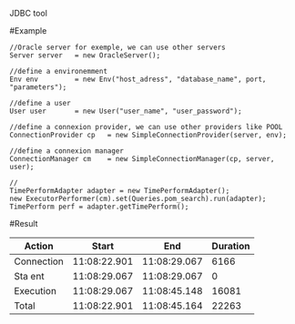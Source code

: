 JDBC tool


#Example

	//Oracle server for exemple, we can use other servers
    Server server 	= new OracleServer(); 
    
    //define a environemment
	Env env 		= new Env("host_adress", "database_name", port, "parameters"); 
	
	//define a user
	User user 		= new User("user_name", "user_password");
	
	//define a connexion provider, we can use other providers like POOL
	ConnectionProvider cp	= new SimpleConnectionProvider(server, env);
	
	//define a connexion manager
	ConnectionManager cm 	= new SimpleConnectionManager(cp, server, user);
	
	//
	TimePerformAdapter adapter = new TimePerformAdapter();
	new ExecutorPerformer(cm).set(Queries.pom_search).run(adapter);
	TimePerform perf = adapter.getTimePerform();

#Result	

Action | Start | End | Duration
-------|-------|-----|-----------------------------
Connection |11:08:22.901 |11:08:29.067 | 6166   
Sta ent  |11:08:29.067 |11:08:29.067 |  0   
Execution  |11:08:29.067 |11:08:45.148 |16081   
Total    |11:08:22.901 |11:08:45.164 |22263   
